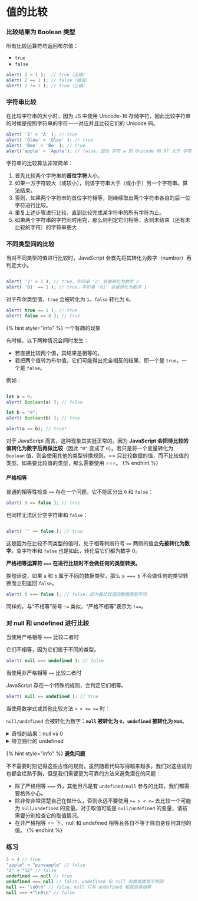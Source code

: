 # 值的比较

### 比较结果为 Boolean 类型

所有比较运算符均返回布尔值：

* `true`
* `false`

```javascript
alert( 2 > 1 );  // true（正确）
alert( 2 == 1 ); // false（错误）
alert( 2 != 1 ); // true（正确）
```

### 字符串比较

在比较字符串的大小时，因为 JS 中使用 Unicode-16 存储字符，因此比较字符串的时候是按照字符串的字符一一对应并且比较它们的 Unicode 码。

```javascript
alert( 'Z' > 'A' ); // true
alert( 'Glow' > 'Glee' ); // true
alert( 'Bee' > 'Be' ); // true
alert('apple' < 'Apple'); // false，因为 字符 a 的 Unicode 码 97 大于 字符 A 的 Unicode 码 65
```

字符串的比较算法非常简单：

1. 首先比较两个字符串的**首位字符**大小。
2. 如果一方字符较大（或较小），则该字符串大于（或小于）另一个字符串。算法结束。
3. 否则，如果两个字符串的首位字符相等，则继续取出两个字符串各自的后一位字符进行比较。
4. 重复上述步骤进行比较，直到比较完成某字符串的所有字符为止。
5. 如果两个字符串的字符同时用完，那么则判定它们相等，否则未结束（还有未比较的字符）的字符串更大

### 不同类型间的比较

当对不同类型的值进行比较时，JavaScript 会首先将其转化为数字（number）再判定大小。

```javascript

alert( '2' > 1 ); // true，字符串 '2' 会被转化为数字 2
alert( '01' == 1 ); // true，字符串 '01' 会被转化为数字 1
```

对于布尔类型值，`true` 会被转化为 `1`、`false` 转化为 `0`。

```javascript
alert( true == 1 ); // true
alert( false == 0 ); // true
```

{% hint style="info" %}
一个有趣的现象

有时候，以下两种情况会同时发生：

* 若直接比较两个值，其结果是相等的。
* 若把两个值转为布尔值，它们可能得出完全相反的结果，即一个是 `true`，一个是 `false`。

例如：

```javascript

let a = 0;
alert( Boolean(a) ); // false

let b = "0";
alert( Boolean(b) ); // true

alert(a == b); // true!
```

对于 JavaScript 而言，这种现象其实挺正常的。因为 **JavaScript 会把待比较的值转化为数字后再做比较**（因此 `"0"` 变成了 `0`）。若只是将一个变量转化为 `Boolean` 值，则会使用其他的类型转换规则。== 只比较数据的值，而不比较值的类型。如果要比较值的类型，那么需要使用 ===。
{% endhint %}

#### 严格相等

普通的相等性检查 `==` 存在一个问题，它不能区分出 `0` 和 `false`：

```javascript
alert( 0 == false ); // true
```

也同样无法区分空字符串和 `false`：

```javascript

alert( '' == false ); // true
```

这是因为在比较不同类型的值时，处于相等判断符号 `==` 两侧的值会**先被转化为数字**。空字符串和 `false` 也是如此，转化后它们都为数字 0。

**严格相等运算符 `===` 在进行比较时不会做任何的类型转换。**

换句话说，如果 `a` 和 `b` 属于不同的数据类型，那么 `a === b` 不会做任何的类型转换而立刻返回 `false`。

```javascript
alert( 0 === false ); // false，因为被比较值的数据类型不同
```

同样的，与“不相等”符号 `!=` 类似，“严格不相等”表示为 `!==`。

### 对 null 和 undefined 进行比较

当使用严格相等 `===` 比较二者时

它们不相等，因为它们属于不同的类型。

```javascript
alert( null === undefined ); // false
```

当使用非严格相等 `==` 比较二者时

JavaScript 存在一个特殊的规则，会判定它们相等。

```javascript
alert( null == undefined ); // true
```

当使用数学式或其他比较方法 `< > <= >=` 时：

`null/undefined` 会被转化为数字：**`null` 被转化为 `0`**，**`undefined` 被转化为 `NaN`**。

<details>

<summary>奇怪的结果：null vs 0</summary>

通过比较 `null` 和 0 可得：

```javascript

alert( null > 0 );  // (1) false
alert( null == 0 ); // (2) false
alert( null >= 0 ); // (3) true
```

上面的结果完全打破了你对数学的认识。在最后一行代码显示“`null` 大于等于 0”的情况下，前两行代码中一定会有一个是正确的，然而事实表明它们的结果都是 false。

为什么会出现这种反常结果，这是因为相等性检查 `==` 和普通比较符 `> < >= <=` 的代码逻辑是相互独立的。进行值的比较时，`null` 会被转化为数字，因此它被转化为了 `0`。这就是为什么（3）中 `null >= 0` 返回值是 true，（1）中 `null > 0` 返回值是 false。

另一方面，**`undefined` 和 `null` 在相等性检查 `==` 中不会进行任何的类型转换，它们有自己独立的比较规则**，所以**除了它们之间互等外，不会等于任何其他的值**。这就解释了为什么（2）中 `null == 0` 会返回 false。

</details>

<details>

<summary>特立独行的 undefined</summary>

`undefined` 不应该被与其他值进行比较：

```javascript
alert( undefined > 0 ); // false (1)
alert( undefined < 0 ); // false (2)
alert( undefined == 0 ); // false (3)
```

原因如下：

* `(1)` 和 `(2)` 都返回 `false` 是因为 `undefined` 在比较中被转换为了 `NaN`，而 `NaN` 是一个特殊的数值型值，它与任何值进行比较都会返回 `false`。是的，包括与它自己进行比较依然返回 `false`。
* `(3)` 返回 `false` 是因为这是一个相等性检查，而 `undefined` 只与 `null` 相等，不会与其他值相等。

</details>

{% hint style="info" %}
**避免问题**

不不需要时刻记得这些古怪的规则，虽然随着代码写得越来越多，我们对这些规则也都会烂熟于胸，但是我们需要更为可靠的方法来避免潜在的问题：

* 除了严格相等 `===` 外，其他但凡是有 `undefined/null` 参与的比较，我们都需要格外小心。
* 除非你非常清楚自己在做什么，否则永远不要使用 `>= > < <=` 去比较一个可能为 `null/undefined` 的变量。对于取值可能是 `null/undefined` 的变量，请按需要分别检查它的取值情况。
* 在非严格相等 == 下，null 和 undefined 相等且各自不等于除自身任何其他的值。
{% endhint %}

### 练习

```javascript
5 > 4 // true
"apple" > "pineapple" // false
"2" > "12" // false
undefined == null // true
undefined === null // false，undefined 和 null 的数据类型不相同
null == "\n0\n" // false，null 只与 undefined 和其自身相等
null === +"\n0\n" // false
```
